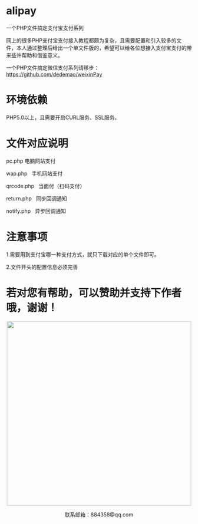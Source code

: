 # alipay
一个PHP文件搞定支付宝支付系列

网上的很多PHP支付宝支付接入教程都颇为复杂，且需要配置和引入较多的文件，本人通过整理后给出一个单文件版的，希望可以给各位想接入支付宝支付的带来些许帮助和借鉴意义。

一个PHP文件搞定微信支付系列请移步：https://github.com/dedemao/weixinPay

# 环境依赖

PHP5.0以上，且需要开启CURL服务、SSL服务。

# 文件对应说明

pc.php	  电脑网站支付

wap.php   手机网站支付

qrcode.php   当面付（扫码支付）

return.php   同步回调通知

notify.php   异步回调通知

# 注意事项

1.需要用到支付宝哪一种支付方式，就只下载对应的单个文件即可。

2.文件开头的配置信息必须完善


# 若对您有帮助，可以赞助并支持下作者哦，谢谢！

<p align="center">
    <img src="https://www.dedemao.com/uploads/zan.jpg" width="500px">
    <p align="center">联系邮箱：884358@qq.com</p>
</p>
